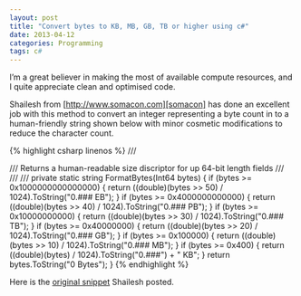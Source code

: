 ```yaml
---
layout: post
title: "Convert bytes to KB, MB, GB, TB or higher using c#"
date: 2013-04-12
categories: Programming
tags: c#
---
```


I’m a great believer in making the most of available compute resources, and I quite appreciate clean and optimised code.

Shailesh from [http://www.somacon.com][somacon] has done an excellent job with this method to convert an integer representing a byte count in to a human-friendly string shown below with minor cosmetic modifications to reduce the character count.

{% highlight csharp linenos %}
/// <summary>
/// Returns a human-readable size discriptor for up 64-bit length fields
/// </summary>
/// <param name="bytes"></param>
/// <returns></returns>
private static string FormatBytes(Int64 bytes)
{
	if (bytes >= 0x1000000000000000) { return ((double)(bytes >> 50) / 1024).ToString("0.### EB"); }
	if (bytes >= 0x4000000000000) { return ((double)(bytes >> 40) / 1024).ToString("0.### PB"); }
	if (bytes >= 0x10000000000) { return ((double)(bytes >> 30) / 1024).ToString("0.### TB"); }
	if (bytes >= 0x40000000) { return ((double)(bytes >> 20) / 1024).ToString("0.### GB"); }
	if (bytes >= 0x100000) { return ((double)(bytes >> 10) / 1024).ToString("0.### MB"); }
	if (bytes >= 0x400) { return ((double)(bytes) / 1024).ToString("0.###") + " KB"; }
	return bytes.ToString("0 Bytes");
}
{% endhighlight %}

Here is the [original snippet][original] Shailesh posted.

[somacon]: http://www.somacon.com/
[original]: http://www.somacon.com/p576.php